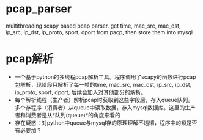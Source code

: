 # pcap_parser
multithreading scapy based pcap parser. get time, mac_src, mac_dst, ip_src, ip_dst, ip_proto, sport, dport from pacp, then store them into mysql

# pcap解析
- 一个基于python的多线程pcap解析工具。程序调用了scapy的函数进行pcap包解析，现阶段只解析了每一帧的time, mac_src, mac_dst, ip_src, ip_dst, ip_proto, sport, dport, 后续会加入对其他部分的解析。
- 每个解析线程（生产者）解析pcap时获取到这些字段后，存入queue队列。多个存程序（消费者）从queue中读取数据，存入mysql数据库。这里的生产者和消费者是从*队列(queue)*的角度来看的 
- 存在疑惑：对python中queue与mysql存的原理理解不透彻，程序中的锁是否有必要加？
